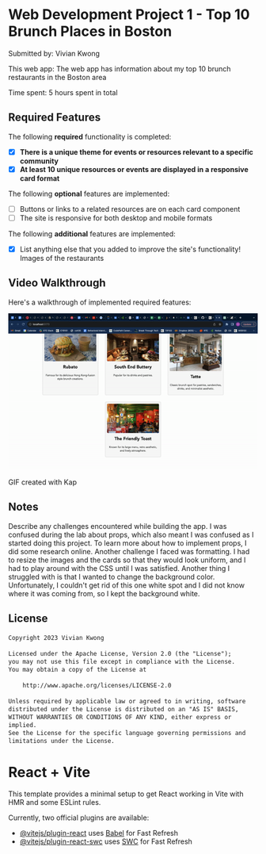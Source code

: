 # Web Development Project 1 - Top 10 Brunch Places in Boston

Submitted by: Vivian Kwong

This web app: The web app has information about my top 10 brunch restaurants in the Boston area

Time spent: 5 hours spent in total

## Required Features

The following **required** functionality is completed:

- [x] **There is a unique theme for events or resources relevant to a specific community**
- [x] **At least 10 unique resources or events are displayed in a responsive card format**

The following **optional** features are implemented:

- [ ] Buttons or links to a related resources are on each card component
- [ ] The site is responsive for both desktop and mobile formats

The following **additional** features are implemented:

* [x] List anything else that you added to improve the site's functionality!
      Images of the restaurants

## Video Walkthrough

Here's a walkthrough of implemented required features:

<img src='p1-communityBoard/ezgif.com-video-to-gif.gif' title='Video Walkthrough' width='' alt='Video Walkthrough' />

<!-- Replace this with whatever GIF tool you used! -->
GIF created with Kap  
<!-- Recommended tools:
[Kap](https://getkap.co/) for macOS
[ScreenToGif](https://www.screentogif.com/) for Windows
[peek](https://github.com/phw/peek) for Linux. -->

## Notes

Describe any challenges encountered while building the app.
I was confused during the lab about props, which also meant I was confused as I started doing this project. To learn more about how to
implement props, I did some research online. Another challenge I faced was formatting. I had to resize the images and the cards so that they would look uniform, and I had to play around with the CSS until I was satisfied. Another thing I struggled with is that I wanted to change 
the background color. Unfortunately, I couldn't get rid of this one white spot and I did not know where it was coming from, so I kept the
background white.

## License

    Copyright 2023 Vivian Kwong

    Licensed under the Apache License, Version 2.0 (the "License");
    you may not use this file except in compliance with the License.
    You may obtain a copy of the License at

        http://www.apache.org/licenses/LICENSE-2.0

    Unless required by applicable law or agreed to in writing, software
    distributed under the License is distributed on an "AS IS" BASIS,
    WITHOUT WARRANTIES OR CONDITIONS OF ANY KIND, either express or implied.
    See the License for the specific language governing permissions and
    limitations under the License.


# React + Vite

This template provides a minimal setup to get React working in Vite with HMR and some ESLint rules.

Currently, two official plugins are available:

- [@vitejs/plugin-react](https://github.com/vitejs/vite-plugin-react/blob/main/packages/plugin-react/README.md) uses [Babel](https://babeljs.io/) for Fast Refresh
- [@vitejs/plugin-react-swc](https://github.com/vitejs/vite-plugin-react-swc) uses [SWC](https://swc.rs/) for Fast Refresh
